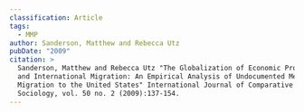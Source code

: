 ```yaml
---
classification: Article
tags:
  - MMP
author: Sanderson, Matthew and Rebecca Utz
pubDate: "2009"
citation: >
  Sanderson, Matthew and Rebecca Utz "The Globalization of Economic Production
  and International Migration: An Empirical Analysis of Undocumented Mexican
  Migration to the United States" International Journal of Comparative
  Sociology, vol. 50 no. 2 (2009):137-154.
---
```

